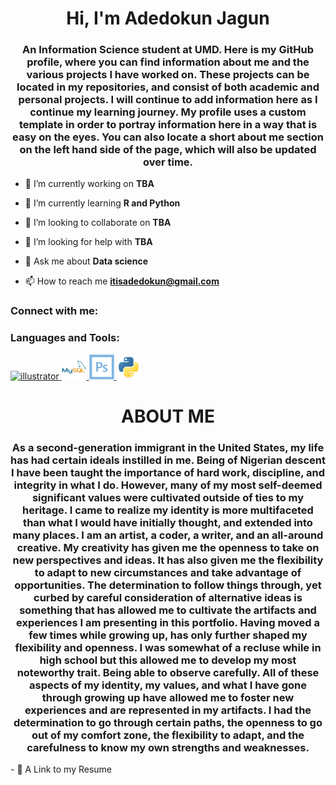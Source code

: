 <h1 align="center">Hi, I'm Adedokun Jagun</h1>
<h3 align="center">An Information Science student at UMD. Here is my GitHub profile, where you can find information about me and the various projects I have worked on. These projects can be located in my repositories, and consist of both academic and personal projects. I will continue to add information here as I continue my learning journey. My profile uses a custom template in order to portray information here in a way that is easy on the eyes. You can also locate a short about me section on the left hand side of the page, which will also be updated over time.</h3>

- 🔭 I’m currently working on **TBA**

- 🌱 I’m currently learning **R and Python**

- 👯 I’m looking to collaborate on **TBA**

- 🤝 I’m looking for help with **TBA**

- 💬 Ask me about **Data science**

- 📫 How to reach me **itisadedokun@gmail.com**

<h3 align="left">Connect with me:</h3>
<p align="left">
</p>

<h3 align="left">Languages and Tools:</h3>
<p align="left"> <a href="https://www.adobe.com/in/products/illustrator.html" target="_blank" rel="noreferrer"> <img src="https://www.vectorlogo.zone/logos/adobe_illustrator/adobe_illustrator-icon.svg" alt="illustrator" width="40" height="40"/> </a> <a href="https://www.mysql.com/" target="_blank" rel="noreferrer"> <img src="https://raw.githubusercontent.com/devicons/devicon/master/icons/mysql/mysql-original-wordmark.svg" alt="mysql" width="40" height="40"/> </a> <a href="https://www.photoshop.com/en" target="_blank" rel="noreferrer"> <img src="https://raw.githubusercontent.com/devicons/devicon/master/icons/photoshop/photoshop-line.svg" alt="photoshop" width="40" height="40"/> </a> <a href="https://www.python.org" target="_blank" rel="noreferrer"> <img src="https://raw.githubusercontent.com/devicons/devicon/master/icons/python/python-original.svg" alt="python" width="40" height="40"/> </a> </p>

<h1 align="center">ABOUT ME</h1>

<h3 align="center">As a second-generation immigrant in the United States, my life has had certain ideals instilled in me. Being of Nigerian descent I have been taught the importance of hard work, discipline, and integrity in what I do. However, many of my most self-deemed significant values were cultivated outside of ties to my heritage. I came to realize my identity is more multifaceted than what I would have initially thought, and extended into many places. I am an artist, a coder, a writer, and an all-around creative. My creativity has given me the openness to take on new perspectives and ideas. It has also given me the flexibility to adapt to new circumstances and take advantage of opportunities. The determination to follow things through, yet curbed by careful consideration of alternative ideas is something that has allowed me to cultivate the artifacts and experiences I am presenting in this portfolio. Having moved a few times while growing up, has only further shaped my flexibility and openness. I was somewhat of a recluse while in high school but this allowed me to develop my most noteworthy trait. Being able to observe carefully. All of these aspects of my identity, my values, and what I have gone through growing up have allowed me to foster new experiences and are represented in my artifacts. I had the determination to go through certain paths, the openness to go out of my comfort zone, the flexibility to adapt, and the carefulness to know my own strengths and weaknesses.</h3>
- 💬 A Link to my Resume 
